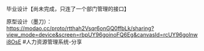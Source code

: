 毕业设计【尚未完成，只连了一个部门管理的接口】

原型设计（墨刀）：https://modao.cc/proto/rtthah2Vsqr6onGQ0ffbLk/sharing?view_mode=device&screen=rbpUY96goinoFQ6Eg&canvasId=rcUY96golnwi8OsE #人力资源管理系统-分享
